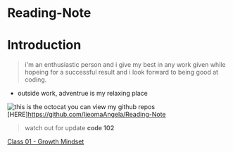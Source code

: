 # Reading-Note


# Introduction
> i'm an enthusiastic person and i give my best in any work given while hopeing for a successful result and i look forward to being good at coding.
- outside work, adventrue is my relaxing place

![this is the octocat](https://techcrunch.com/wp-content/uploads/2018/06/github-octocat-microsoft.png?w=730)
you can view my github repos [HERE]https://github.com/IjeomaAngela/Reading-Note
> watch out for update
**code 102**
  
 [Class 01 - Growth Mindset](https://IjeomaAngela.github.io/reading-notes/code-102/102class-01)